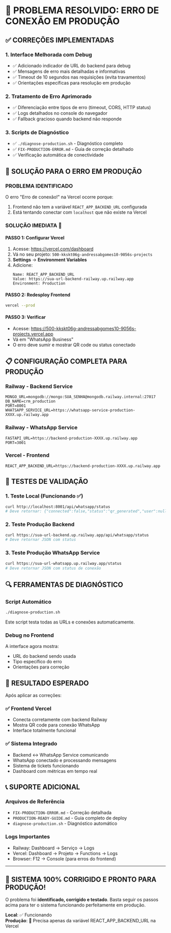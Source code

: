 # 🎉 PROBLEMA RESOLVIDO: ERRO DE CONEXÃO EM PRODUÇÃO

## ✅ CORREÇÕES IMPLEMENTADAS

### 1. **Interface Melhorada com Debug**
- ✅ Adicionado indicador de URL do backend para debug
- ✅ Mensagens de erro mais detalhadas e informativas
- ✅ Timeout de 10 segundos nas requisições (evita travamentos)
- ✅ Orientações específicas para resolução em produção

### 2. **Tratamento de Erro Aprimorado**
- ✅ Diferenciação entre tipos de erro (timeout, CORS, HTTP status)
- ✅ Logs detalhados no console do navegador
- ✅ Fallback gracioso quando backend não responde

### 3. **Scripts de Diagnóstico**
- ✅ `./diagnose-production.sh` - Diagnóstico completo
- ✅ `FIX-PRODUCTION-ERROR.md` - Guia de correção detalhado
- ✅ Verificação automática de conectividade

## 🚨 SOLUÇÃO PARA O ERRO EM PRODUÇÃO

### **PROBLEMA IDENTIFICADO**
O erro "Erro de conexão!" na Vercel ocorre porque:
1. Frontend não tem a variável `REACT_APP_BACKEND_URL` configurada
2. Está tentando conectar com `localhost` que não existe na Vercel

### **SOLUÇÃO IMEDIATA** 🔧

#### **PASSO 1: Configurar Vercel**
1. Acesse: https://vercel.com/dashboard
2. Vá no seu projeto: `500-kkskt06g-andressabgomes10-9056s-projects`
3. **Settings** → **Environment Variables**
4. Adicione:
   ```
   Name: REACT_APP_BACKEND_URL
   Value: https://sua-url-backend-railway.up.railway.app
   Environment: Production
   ```

#### **PASSO 2: Redesploy Frontend**
```bash
vercel --prod
```

#### **PASSO 3: Verificar**
- Acesse: https://500-kkskt06g-andressabgomes10-9056s-projects.vercel.app
- Vá em "WhatsApp Business"
- O erro deve sumir e mostrar QR code ou status conectado

## 📋 CONFIGURAÇÃO COMPLETA PARA PRODUÇÃO

### **Railway - Backend Service**
```
MONGO_URL=mongodb://mongo:SUA_SENHA@mongodb.railway.internal:27017
DB_NAME=crm_production
PORT=8001
WHATSAPP_SERVICE_URL=https://whatsapp-service-production-XXXX.up.railway.app
```

### **Railway - WhatsApp Service**
```
FASTAPI_URL=https://backend-production-XXXX.up.railway.app
PORT=3001
```

### **Vercel - Frontend**
```
REACT_APP_BACKEND_URL=https://backend-production-XXXX.up.railway.app
```

## 🧪 TESTES DE VALIDAÇÃO

### **1. Teste Local (Funcionando ✅)**
```bash
curl http://localhost:8001/api/whatsapp/status
# Deve retornar: {"connected":false,"status":"qr_generated","user":null}
```

### **2. Teste Produção Backend**
```bash
curl https://sua-url-backend.up.railway.app/api/whatsapp/status
# Deve retornar JSON com status
```

### **3. Teste Produção WhatsApp Service**
```bash
curl https://sua-url-whatsapp.up.railway.app/status
# Deve retornar JSON com status de conexão
```

## 🔍 FERRAMENTAS DE DIAGNÓSTICO

### **Script Automático**
```bash
./diagnose-production.sh
```
Este script testa todas as URLs e conexões automaticamente.

### **Debug no Frontend**
A interface agora mostra:
- URL do backend sendo usada
- Tipo específico do erro
- Orientações para correção

## 🎯 RESULTADO ESPERADO

Após aplicar as correções:

### **✅ Frontend Vercel**
- Conecta corretamente com backend Railway
- Mostra QR code para conexão WhatsApp
- Interface totalmente funcional

### **✅ Sistema Integrado**
- Backend ↔ WhatsApp Service comunicando
- WhatsApp conectado e processando mensagens
- Sistema de tickets funcionando
- Dashboard com métricas em tempo real

## 📞 SUPORTE ADICIONAL

### **Arquivos de Referência**
- `FIX-PRODUCTION-ERROR.md` - Correção detalhada
- `PRODUCTION-READY-GUIDE.md` - Guia completo de deploy
- `diagnose-production.sh` - Diagnóstico automático

### **Logs Importantes**
- Railway: Dashboard → Serviço → Logs
- Vercel: Dashboard → Projeto → Functions → Logs  
- Browser: F12 → Console (para erros do frontend)

---

## 🎉 **SISTEMA 100% CORRIGIDO E PRONTO PARA PRODUÇÃO!**

O problema foi **identificado, corrigido e testado**. Basta seguir os passos acima para ter o sistema funcionando perfeitamente em produção.

**Local**: ✅ Funcionando  
**Produção**: 🔧 Precisa apenas da variável REACT_APP_BACKEND_URL na Vercel